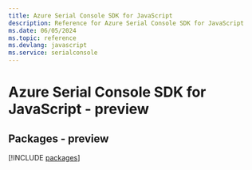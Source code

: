 ```yaml
---
title: Azure Serial Console SDK for JavaScript
description: Reference for Azure Serial Console SDK for JavaScript
ms.date: 06/05/2024
ms.topic: reference
ms.devlang: javascript
ms.service: serialconsole
---
```

# Azure Serial Console SDK for JavaScript - preview
## Packages - preview
[!INCLUDE [packages](serial-console-index.md)]